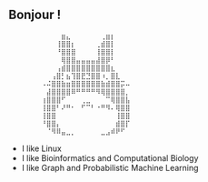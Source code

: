 ## Bonjour !
            
            
            ⠀⠀⠀⠀⣶⣄⠀⠀⠀⠀⠀⠀⢀⣶⡆⠀⠀⠀
            ⠀⠀⠀⢸⣿⣿⡆⠀⠀⠀⠀⢀⣾⣿⡇⠀⠀⠀
            ⠀⠀⠀⠘⣿⣿⣿⠀⠀⠀⠀⢸⣿⣿⡇⠀⠀⠀
            ⠀⠀⠀⠀⢿⣿⣿⣤⣤⣤⣤⣼⣿⡿⠃⠀⠀⠀
            ⠀⠀⠀⢠⣾⣿⣿⣿⣿⣿⣿⣿⣿⣿⣆⠀⠀⠀
            ⠀⠀⢠⣿⡃⣦⢹⣿⣟⣙⣿⣿⠰⡀⣿⣇⠀⠀
            ⠠⠬⣿⣿⣷⣶⣿⣿⣿⣿⣿⣿⣷⣾⣿⣿⡭⠤
            ⠀⣼⣿⣿⣿⣿⠿⠛⠛⠛⠛⠻⢿⣿⣿⣿⣿⡀
            ⢰⣿⣿⣿⠋⠀⠀⠀⢀⣀⠀⠀⠀⠉⢿⣿⣿⣧
            ⢸⣿⣿⠃⠜⠛⠂⠀⠋⠉⠃⠐⠛⠻⠄⢿⣿⣿
            ⢸⣿⣿⠀⠀⠀⠀⠀⠀⠀⠀⠀⠀⠀⠀⢸⣿⣿
            ⠘⣿⣿⡄⠀⠀⠀⠀⠀⠀⠀⠀⠀⠀⠀⣾⣿⡏
            ⠀⠈⠻⠿⣤⣀⡀⠀⠀⠀⠀⠀⣀⣠⠾⠟⠋⠀



- I like Linux
- I like Bioinformatics and Computational Biology
- I like Graph and Probabilistic Machine Learning
